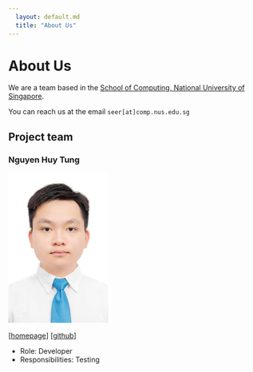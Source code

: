```yaml
---
  layout: default.md
  title: "About Us"
---
```


# About Us

We are a team based in the [School of Computing, National University of Singapore](http://www.comp.nus.edu.sg).

You can reach us at the email `seer[at]comp.nus.edu.sg`

## Project team

### Nguyen Huy Tung

<img src="images/nht020305.png" width="200px">

[[homepage](http://www.comp.nus.edu.sg/~damithch)]
[[github](https://github.com/johndoe)]

* Role: Developer
* Responsibilities: Testing
